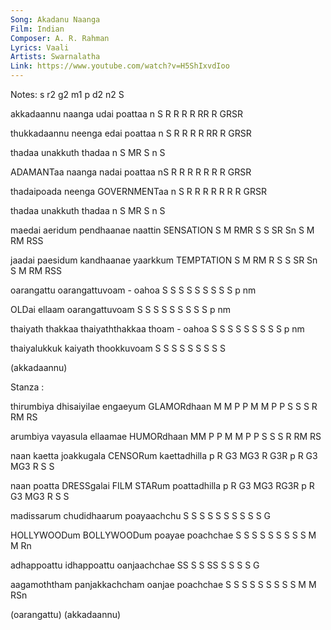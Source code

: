 ```yaml
---
Song: Akadanu Naanga
Film: Indian
Composer: A. R. Rahman
Lyrics: Vaali
Artists: Swarnalatha
Link: https://www.youtube.com/watch?v=H5ShIxvdIoo
---
```


Notes: s r2 g2 m1 p d2 n2 S


akkadaannu naanga udai poattaa 
n S R   R  R   R  RR   R   GRSR

thukkadaannu neenga edai poattaa 
n S R   R  R   R  RR   R   GRSR

thadaa unakkuth thadaa
n  S   MR  S    n  S

ADAMANTaa naanga nadai poattaa
nS R  R   R   R  R R   R   GRSR

thadaipoada neenga GOVERNMENTaa 
n  S  R  R  R   R  R R   R  GRSR

thadaa unakkuth thadaa
n  S   MR  S    n  S

maedai aeridum pendhaanae naattin SENSATION
S  M   RMR S   S  SR  Sn  S   M   RM RSS

jaadai paesidum kandhaanae yaarkkum TEMPTATION
S  M   RM R S   S  SR  Sn  S    M   RM  RSS


oarangattu oarangattuvoam - oahoa
S S  S  S  S S  S  S S      p nm

OLDai ellaam oarangattuvoam
S S   S S    S S  S  S S      p nm

thaiyath thakkaa thaiyaththakkaa thoam - oahoa
S   S    S   S   S   S   S   S   S       p nm

thaiyalukkuk kaiyath thookkuvoam
S   S S  S   S  S    S    S S

(akkadaannu)

Stanza :

thirumbiya dhisaiyilae engaeyum GLAMORdhaan
M  M  P P  M  M  P P   S S  S   R  RM RS

arumbiya vayasula ellaamae HUMORdhaan
MM  P P  M M P P  S S  S   R RM RS

naan kaetta joakkugala CENSORum kaettadhilla
p    R   G3 MG3 R G3R  p  R G3  MG3 R S   S

naan poatta DRESSgalai FILM STARum poattadhilla
p    R   G3 MG3 RG3R   p    R  G3  MG3 R S   S

madissarum chudidhaarum poayaachchu
S S  S S   S  S S   S   S  S    G

HOLLYWOODum BOLLYWOODum poayae poachchae
S  S S  S   S  S S  S   S  M   M    Rn

adhappoattu idhappoattu oanjaachchae
SS   S   S  SS   S   S  S  S    G

aagamoththam panjakkachcham oanjae poachchae
S S S   S    S  S  S   S    S  M   M    RSn

(oarangattu)
(akkadaannu)
